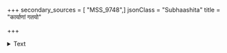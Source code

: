 +++
secondary_sources = [ "MSS_9748",]
jsonClass = "Subhaashita"
title = "कार्याणां गतयो"

+++

<details><summary>Text</summary>

कार्याणां गतयो भुजंगकुटिलाः स्त्रीणां मनश्चञ्चलं नैश्वर्यं स्थितिमत्तरंगचपलं न् णां वयो धावति।  
संकल्पाः समदाङ्गनाक्षितरला मृत्युः परं निश्चितो मत्यैवं मतिसत्तमा विदधतां धर्मे मतिं तत्त्वतः॥
</details>
